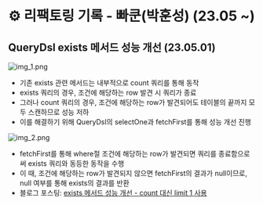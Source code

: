 # ⚙️ 리팩토링 기록 - 빠쿤(박훈성) (23.05 ~)
                                                             
## QueryDsl exists 메서드 성능 개선 (23.05.01)
![img_1.png](https://user-images.githubusercontent.com/71416677/235453056-63f5eb41-0334-4ee7-bca6-ddaedc853d60.png)                         
- 기존 exists 관련 메서드는 내부적으로 count 쿼리를 통해 동작
- exists 쿼리의 경우, 조건에 해당하는 row 발견 시 쿼리가 종료
- 그러나 count 쿼리의 경우, 조건에 해당하는 row가 발견되어도 테이블의 끝까지 모두 스캔하므로 성능 저하
- 이를 해결하기 위해 QueryDsl의 selectOne과 fetchFirst를 통해 성능 개선 진행

![img_2.png](https://user-images.githubusercontent.com/71416677/235453064-ce3d4f03-e627-4ee8-ab00-ed9af4a00ca5.png)                                     
- fetchFirst를 통해 where절 조건에 해당하는 row가 발견되면 쿼리를 종료함으로써 exists 쿼리와 동등한 동작을 수행
- 이 때, 조건에 해당하는 row가 발견되지 않으면 fetchFirst의 결과가 null이므로, null 여부를 통해 exists의 결과를 반환
- 블로그 포스팅: [exists 메서드 성능 개선 - count 대신 limit 1 사용](https://hungseong.tistory.com/73)
